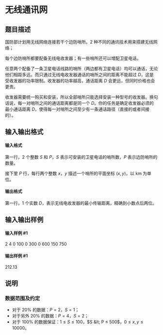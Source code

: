 
# 无线通讯网
## 题目描述
国防部计划用无线网络连接若干个边防哨所。2 种不同的通讯技术用来搭建无线网络；

每个边防哨所都要配备无线电收发器；有一些哨所还可以增配卫星电话。

任意两个配备了一条卫星电话线路的哨所（两边都有卫星电话）均可以通话，无论他们相距多远。而只通过无线电收发器通话的哨所之间的距离不能超过 $D$，这是受收发器的功率限制。收发器的功率越高，通话距离 $D$ 会更远，但同时价格也会更贵。

收发器需要统一购买和安装，所以全部哨所只能选择安装一种型号的收发器。换句话说，每一对哨所之间的通话距离都是同一个 $D$。你的任务是确定收发器必须的最小通话距离 $D$，使得每一对哨所之间至少有一条通话路径（直接的或者间接的）。

## 输入输出格式
#### 输入格式

第一行，$2$ 个整数 $S$ 和 $P$，$S$ 表示可安装的卫星电话的哨所数，$P$ 表示边防哨所的数量。

接下里 $P$ 行，每行两个整数 $x，y$ 描述一个哨所的平面坐标 $(x, y)$，以 km 为单位。

#### 输出格式

第一行，$1$ 个实数 $D$，表示无线电收发器的最小传输距离，精确到小数点后两位。

## 输入输出样例
#### 输入样例 #1
2 4
0 100
0 300
0 600
150 750

#### 输出样例 #1
212.13

## 说明
### 数据范围及约定

- 对于 $20\%$ 的数据：$P = 2，S = 1$；
- 对于另外 $20\%$ 的数据：$P = 4，S = 2$；
- 对于 $100\%$ 的数据保证：$1 ≤ S ≤ 100$，$S &lt; P ≤ 500$，$0 ≤ x,y ≤ 10000$。

